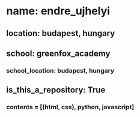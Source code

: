 # name: endre_ujhelyi
## location: budapest, hungary <br />

## school: greenfox_academy
### school_location: budapest, hungary
## is_this_a_repository: True <br />

### contents = [(html, css), python, javascript]
